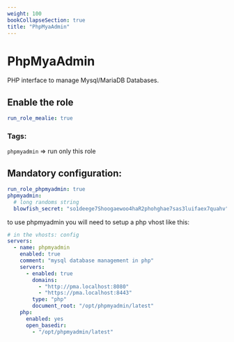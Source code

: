 ```yaml
---
weight: 100
bookCollapseSection: true
title: "PhpMyaAdmin"
---
```


# PhpMyaAdmin
PHP interface to manage Mysql/MariaDB Databases.


## Enable the role
```yaml
run_role_mealie: true
```

### Tags:

`phpmyadmin` => run only this role

## Mandatory configuration:

```yaml
run_role_phpmyadmin: true
phpmyadmin:
  # long randoms string
  blowfish_secret: "so1deege7Shoogaewoo4haR2phohghae7sas3luifaex7quahv"
```


to use phpmyadmin you will need to setup a php vhost like this:

```yaml
# in the vhosts: config
servers:
  - name: phpmyadmin
    enabled: true
    comment: "mysql database management in php"
    servers:
      - enabled: true
        domains:
          - "http://pma.localhost:8080"
          - "https://pma.localhost:8443"
        type: "php"
        document_root: "/opt/phpmyadmin/latest"
    php:
      enabled: yes
      open_basedir:
        - "/opt/phpmyadmin/latest"
```
